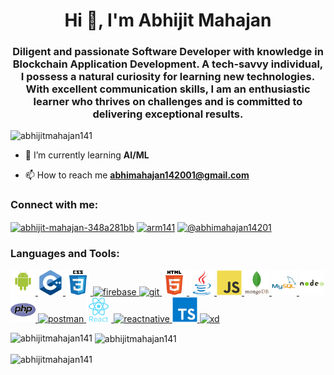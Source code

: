 <h1 align="center">Hi 👋, I'm Abhijit Mahajan</h1>
<h3 align="center">Diligent and passionate Software Developer with knowledge in Blockchain Application Development. A tech-savvy
individual, I possess a natural curiosity for learning new technologies. With excellent communication skills, I am an
enthusiastic learner who thrives on challenges and is committed to delivering exceptional results.</h3>

<p align="left"> <img src="https://komarev.com/ghpvc/?username=abhijitmahajan141&label=Profile%20views&color=0e75b6&style=flat" alt="abhijitmahajan141" /> </p>

- 🌱 I’m currently learning **AI/ML**

- 📫 How to reach me **abhimahajan142001@gmail.com**

<h3 align="left">Connect with me:</h3>
<p align="left">
<a href="https://linkedin.com/in/abhijit-mahajan-348a281bb" target="blank"><img align="center" src="https://raw.githubusercontent.com/rahuldkjain/github-profile-readme-generator/master/src/images/icons/Social/linked-in-alt.svg" alt="abhijit-mahajan-348a281bb" height="30" width="40" /></a>
<a href="https://www.codechef.com/users/arm141" target="blank"><img align="center" src="https://cdn.jsdelivr.net/npm/simple-icons@3.1.0/icons/codechef.svg" alt="arm141" height="30" width="40" /></a>
<a href="https://www.hackerrank.com/@abhimahajan14201" target="blank"><img align="center" src="https://raw.githubusercontent.com/rahuldkjain/github-profile-readme-generator/master/src/images/icons/Social/hackerrank.svg" alt="@abhimahajan14201" height="30" width="40" /></a>
</p>

<h3 align="left">Languages and Tools:</h3>
<p align="left"> <a href="https://developer.android.com" target="_blank" rel="noreferrer"> <img src="https://raw.githubusercontent.com/devicons/devicon/master/icons/android/android-original-wordmark.svg" alt="android" width="40" height="40"/> </a> <a href="https://www.w3schools.com/cpp/" target="_blank" rel="noreferrer"> <img src="https://raw.githubusercontent.com/devicons/devicon/master/icons/cplusplus/cplusplus-original.svg" alt="cplusplus" width="40" height="40"/> </a> <a href="https://www.w3schools.com/css/" target="_blank" rel="noreferrer"> <img src="https://raw.githubusercontent.com/devicons/devicon/master/icons/css3/css3-original-wordmark.svg" alt="css3" width="40" height="40"/> </a> <a href="https://firebase.google.com/" target="_blank" rel="noreferrer"> <img src="https://www.vectorlogo.zone/logos/firebase/firebase-icon.svg" alt="firebase" width="40" height="40"/> </a> <a href="https://git-scm.com/" target="_blank" rel="noreferrer"> <img src="https://www.vectorlogo.zone/logos/git-scm/git-scm-icon.svg" alt="git" width="40" height="40"/> </a> <a href="https://www.w3.org/html/" target="_blank" rel="noreferrer"> <img src="https://raw.githubusercontent.com/devicons/devicon/master/icons/html5/html5-original-wordmark.svg" alt="html5" width="40" height="40"/> </a> <a href="https://www.java.com" target="_blank" rel="noreferrer"> <img src="https://raw.githubusercontent.com/devicons/devicon/master/icons/java/java-original.svg" alt="java" width="40" height="40"/> </a> <a href="https://developer.mozilla.org/en-US/docs/Web/JavaScript" target="_blank" rel="noreferrer"> <img src="https://raw.githubusercontent.com/devicons/devicon/master/icons/javascript/javascript-original.svg" alt="javascript" width="40" height="40"/> </a> <a href="https://www.mongodb.com/" target="_blank" rel="noreferrer"> <img src="https://raw.githubusercontent.com/devicons/devicon/master/icons/mongodb/mongodb-original-wordmark.svg" alt="mongodb" width="40" height="40"/> </a> <a href="https://www.mysql.com/" target="_blank" rel="noreferrer"> <img src="https://raw.githubusercontent.com/devicons/devicon/master/icons/mysql/mysql-original-wordmark.svg" alt="mysql" width="40" height="40"/> </a> <a href="https://nodejs.org" target="_blank" rel="noreferrer"> <img src="https://raw.githubusercontent.com/devicons/devicon/master/icons/nodejs/nodejs-original-wordmark.svg" alt="nodejs" width="40" height="40"/> </a> <a href="https://www.php.net" target="_blank" rel="noreferrer"> <img src="https://raw.githubusercontent.com/devicons/devicon/master/icons/php/php-original.svg" alt="php" width="40" height="40"/> </a> <a href="https://postman.com" target="_blank" rel="noreferrer"> <img src="https://www.vectorlogo.zone/logos/getpostman/getpostman-icon.svg" alt="postman" width="40" height="40"/> </a> <a href="https://reactjs.org/" target="_blank" rel="noreferrer"> <img src="https://raw.githubusercontent.com/devicons/devicon/master/icons/react/react-original-wordmark.svg" alt="react" width="40" height="40"/> </a> <a href="https://reactnative.dev/" target="_blank" rel="noreferrer"> <img src="https://reactnative.dev/img/header_logo.svg" alt="reactnative" width="40" height="40"/> </a> <a href="https://www.typescriptlang.org/" target="_blank" rel="noreferrer"> <img src="https://raw.githubusercontent.com/devicons/devicon/master/icons/typescript/typescript-original.svg" alt="typescript" width="40" height="40"/> </a> <a href="https://www.adobe.com/products/xd.html" target="_blank" rel="noreferrer"> <img src="https://cdn.worldvectorlogo.com/logos/adobe-xd.svg" alt="xd" width="40" height="40"/> </a> </p>

<p><img align="left" src="https://github-readme-stats.vercel.app/api/top-langs?username=abhijitmahajan141&show_icons=true&locale=en&layout=compact" alt="abhijitmahajan141" /></p>

<p>&nbsp;<img align="center" src="https://github-readme-stats.vercel.app/api?username=abhijitmahajan141&show_icons=true&locale=en" alt="abhijitmahajan141" /></p>

<p><img align="center" src="https://github-readme-streak-stats.herokuapp.com/?user=abhijitmahajan141&" alt="abhijitmahajan141" /></p>

<!--<h4>ScreenShots and Videos of My Projects.</h4>
<a href="https://drive.google.com/drive/folders/1Ye0HVwskQ3-dd0QOsMKuD6Gd0n-F-hB2?usp=drive_link" target="_blank">My Project ScreenShots</a>-->
